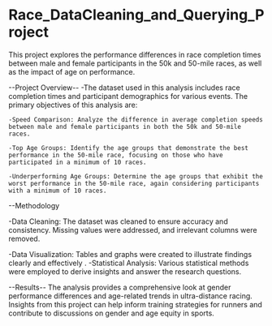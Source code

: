 # Race_DataCleaning_and_Querying_Project
This project explores the performance differences in race completion times between male and female participants in the 50k and 50-mile races, as well as the impact of age on performance.

--Project Overview--
	-The dataset used in this analysis includes race completion times and participant demographics for various events. The primary objectives of this analysis are:

	-Speed Comparison: Analyze the difference in average completion speeds between male and female participants in both the 50k and 50-mile races.

	-Top Age Groups: Identify the age groups that demonstrate the best performance in the 50-mile race, focusing on those who have participated in a minimum of 10 races.

	-Underperforming Age Groups: Determine the age groups that exhibit the worst performance in the 50-mile race, again considering participants with a minimum of 10 races.

--Methodology
	
 -Data Cleaning: The dataset was cleaned to ensure accuracy and consistency. Missing values were addressed, and irrelevant columns were removed.
 
 -Data Visualization: Tables and graphs were created to illustrate findings clearly and effectively
 .
	-Statistical Analysis: Various statistical methods were employed to derive insights and answer the research questions.

--Results--
	The analysis provides a comprehensive look at gender performance differences and age-related trends in ultra-distance racing. Insights from this project can help inform training strategies for runners and 			 
 	contribute to discussions on gender and age equity in sports.
